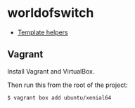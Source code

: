 # worldofswitch

* [Template helpers](https://github.com/benbarden/worldofswitch/wiki/Template-helpers)

## Vagrant

Install Vagrant and VirtualBox.

Then run this from the root of the project:

    $ vagrant box add ubuntu/xenial64

